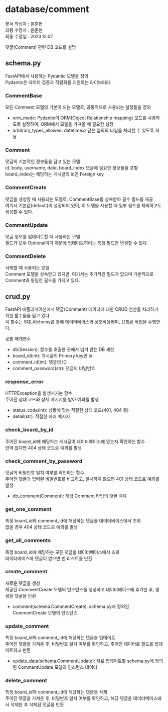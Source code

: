 # database/comment
문서 작성자 : 윤준현  
최종 수정자 : 윤준현  
최종 수정일 : 2023.12.07  
  
댓글(Comment) 관련 DB 코드를 설명  

## schema.py
FastAPI에서 사용하는 Pydantic 모델을 정의  
Pydantic은 데이터 검증과 직렬화를 지원하는 라이브러리  
  
### CommentBase
모든 Comment 모델의 기본이 되는 모델로, 공통적으로 사용되는 설정들을 정의  
- orm_mode: Pydantic이 ORM(Object Relationship mapping) 모드를 사용하도록 설정하여, ORM에서 모델을 가져올 때 필요한 설정
- arbitrary_types_allowed: datetime과 같은 임의의 타입을 처리할 수 있도록 허용
  
### Comment
댓글의 기본적인 정보들을 담고 있는 모델  
id, body, username, date, board_index 댓글에 필요한 정보들을 포함  
board_index는 해당하는 게시글의 id인 Foreign key
  
### CommentCreate
댓글을 생성할 때 사용되는 모델로, CommentBase를 상속받아 필수 필드를 제공  
여기서 기본값(default)이 설정되어 있어, 이 모델을 사용할 때 일부 필드를 제외하고도 생성할 수 있다.  
  
### CommentUpdate
댓글 정보를 업데이트할 때 사용하는 모델  
필드가 모두 Optional이기 때문에 업데이트하려는 특정 필드만 변경할 수 있다.  
  
### CommentDelete
삭제할 때 사용되는 모델  
Comment 모델을 상속받고 있지만, 여기서는 추가적인 필드가 없으며 기본적으로 Comment와 동일한 필드를 가지고 있다.  

## crud.py
FastAPI 애플리케이션에서 댓글(Comment) 데이터에 대한 CRUD 연산을 처리하기 위한 함수들을 담고 있다.  
각 함수는 SQLAlchemy를 통해 데이터베이스와 상호작용하며, 요청된 작업을 수행한다.  
  
공통 매개변수
- db(Session): 함수를 호출한 곳에서 넘겨 받는 DB 세션
- board_id(int): 게시글의 Primary key인 id
- comment_id(int): 댓글의 ID
- comment_password(str): 댓글의 비밀번호
  
### response_error
HTTPException을 발생시키는 함수  
주어진 상태 코드와 상세 메시지를 받아 예외를 발생
- status_code(int): 상황에 맞는 적절한 상태 코드(401, 404 등)  
- detail(str): 적절한 에러 메시지  
  
### check_board_by_id
주어진 board_id에 해당하는 게시글이 데이터베이스에 있는지 확인하는 함수  
만약 없다면 404 상태 코드로 예외를 발생  
  
### check_comment_by_password
댓글의 비밀번호 일치 여부를 확인하는 함수  
주어진 댓글과 입력된 비밀번호를 비교하고, 일치하지 않으면 401 상태 코드로 예외를 발생  
- db_comment(Comment): 해당 Comment 타입의 댓글 객체
  
### get_one_comment
특정 board_id와 comment_id에 해당하는 댓글을 데이터베이스에서 조회  
없을 경우 404 상태 코드로 예외를 발생  
  
### get_all_comments
특정 board_id에 해당하는 모든 댓글을 데이터베이스에서 조회  
데이터베이스에 댓글이 없으면 빈 리스트를 반환  
  
### create_comment
새로운 댓글을 생성  
제공된 CommentCreate 모델의 인스턴스를 생성하고 데이터베이스에 추가한 후, 생성된 댓글을 반환
- comment(schema.CommentCreate): schema.py에 정의된 CommentCreate 모델의 인스턴스
  
### update_comment
특정 board_id와 comment_id에 해당하는 댓글을 업데이트  
주어진 댓글을 가져온 후, 비밀번호 일치 여부를 확인하고, 주어진 데이터로 필드를 업데이트하고 반환
- update_data(schema.CommentUpdate): 새로 업데이트할 schema.py에 정의된 CommentUpdate 모델의 인스턴스 데이터
  
### delete_comment
특정 board_id와 comment_id에 해당하는 댓글을 삭제  
주어진 댓글을 가져온 후, 비밀번호 일치 여부를 확인하고, 해당 댓글을 데이터베이스에서 삭제한 후 삭제된 댓글을 반환  